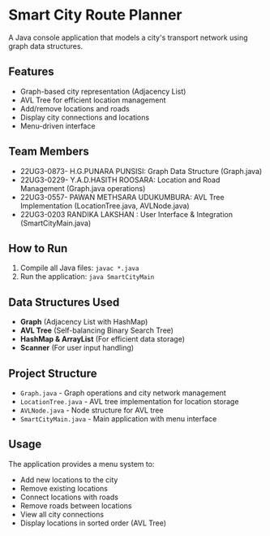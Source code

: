 # Smart City Route Planner

A Java console application that models a city's transport network using graph data structures.

## Features
- Graph-based city representation (Adjacency List)
- AVL Tree for efficient location management
- Add/remove locations and roads
- Display city connections and locations
- Menu-driven interface

## Team Members
- 22UG3-0873- H.G.PUNARA PUNSISI: Graph Data Structure (Graph.java)
- 22UG3-0229- Y.A.D.HASITH ROOSARA: Location and Road Management (Graph.java operations)  
- 22UG3-0557- PAWAN METHSARA UDUKUMBURA: AVL Tree Implementation (LocationTree.java, AVLNode.java)
- 22UG3-0203  RANDIKA LAKSHAN : User Interface & Integration (SmartCityMain.java)

## How to Run
1. Compile all Java files: `javac *.java`
2. Run the application: `java SmartCityMain`

## Data Structures Used
- **Graph** (Adjacency List with HashMap)
- **AVL Tree** (Self-balancing Binary Search Tree)
- **HashMap & ArrayList** (For efficient data storage)
- **Scanner** (For user input handling)

## Project Structure
- `Graph.java` - Graph operations and city network management
- `LocationTree.java` - AVL tree implementation for location storage
- `AVLNode.java` - Node structure for AVL tree
- `SmartCityMain.java` - Main application with menu interface

## Usage
The application provides a menu system to:
- Add new locations to the city
- Remove existing locations
- Connect locations with roads
- Remove roads between locations
- View all city connections
- Display locations in sorted order (AVL Tree)
